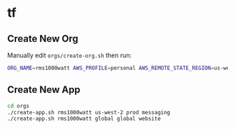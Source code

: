 # tf

## Create New Org

Manually edit `orgs/create-org.sh` then run:

```bash
ORG_NAME=rms1000watt AWS_PROFILE=personal AWS_REMOTE_STATE_REGION=us-west-2 ./create-org.sh
```

## Create New App

```bash
cd orgs
./create-app.sh rms1000watt us-west-2 prod messaging
./create-app.sh rms1000watt global global website
```
